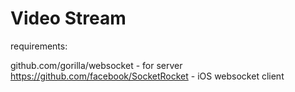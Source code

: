# Video Stream

requirements: 

github.com/gorilla/websocket - for server
https://github.com/facebook/SocketRocket - iOS websocket client

